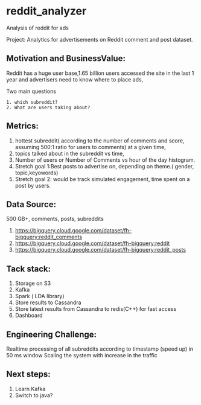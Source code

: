 # reddit_analyzer
Analysis of reddit for ads

Project:
Analytics for advertisements on Reddit comment and post dataset.



Motivation and BusinessValue:
-----------------------------

Reddit has a huge user base,1.65 billion users accessed the site in the last 1 year
and advertisers need to know where to place ads, 

Two main questions

    1. which subreddit? 
    2. What are users taking about?
    
Metrics: 
----------

1. hottest subreddit( according to the number of comments and score, assuming 500:1 ratio for users to comments) at a given time, 
2. topics talked about in the subreddit vs time, 
3. Number of users or Number of Comments vs hour of the day histogram.
4. Stretch goal 1:Best posts to advertise on, depending on theme.( gender, topic,keyowords)
5. Stretch goal 2: would be track simulated engagement, time spent on a post by users.

Data Source:
--------------
500 GB+, comments,  posts,  subreddits
1. https://bigquery.cloud.google.com/dataset/fh-bigquery:reddit_comments
2. https://bigquery.cloud.google.com/dataset/fh-bigquery:reddit
3. https://bigquery.cloud.google.com/dataset/fh-bigquery:reddit_posts

Tack stack:
-------------

1. Storage on S3
2. Kafka
3. Spark ( LDA library)
4. Store results to Cassandra
5. Store latest results from Cassandra to redis(C++) for fast access
6. Dashboard

Engineering Challenge:
----------------------

Realtime processing of all subreddits according to timestamp (speed up) in 50 ms window
Scaling the system with increase in the traffic

Next steps:
--------------

1. Learn Kafka
2. Switch to java?


